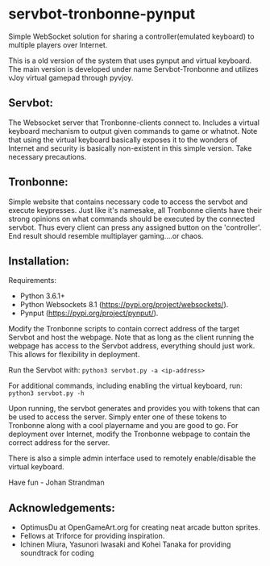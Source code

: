# servbot-tronbonne-pynput
Simple WebSocket solution for sharing a controller(emulated keyboard) to multiple players over Internet.

This is a old version of the system that uses pynput and virtual keyboard. The main version is developed under name Servbot-Tronbonne and utilizes vJoy virtual gamepad through pyvjoy.

Servbot:
-
The Websocket server that Tronbonne-clients connect to. Includes a virtual keyboard mechanism to output given commands to game or whatnot.
Note that using the virtual keyboard basically exposes it to the wonders of Internet and security is basically non-existent in this simple version. Take necessary precautions. 

Tronbonne:
-
Simple website that contains necessary code to access the servbot and execute keypresses. Just like it's namesake, all Tronbonne clients have their strong opinions on what commands should be executed by the connected servbot. Thus every client can press any assigned button on the 'controller'. End result should resemble multiplayer gaming....or chaos.

Installation:
-
Requirements:
 * Python 3.6.1+
 * Python Websockets 8.1 (https://pypi.org/project/websockets/).
 * Pynput (https://pypi.org/project/pynput/).

Modify the Tronbonne scripts to contain correct address of the target Servbot and host the webpage. Note that as long as the client running the webpage has access to the Servbot address, everything should just work. This allows for flexibility in deployment.

Run the Servbot with:
`python3 servbot.py -a <ip-address>`

For additional commands, including enabling the virtual keyboard,  run:
`python3 servbot.py -h`

Upon running, the servbot generates and provides you with tokens that can be used to access the server.
Simply enter one of these tokens to Tronbonne along with a cool playername and you are good to go.
For deployment over Internet, modify the Tronbonne webpage to contain the correct address for the server.

There is also a simple admin interface used to remotely enable/disable the virtual keyboard.

Have fun - Johan Strandman

Acknowledgements:
-
 - OptimusDu at OpenGameArt.org for creating neat arcade button sprites.
 - Fellows at Triforce for providing inspiration.
 - Ichinen Miura, Yasunori Iwasaki and Kohei Tanaka for providing soundtrack for coding
